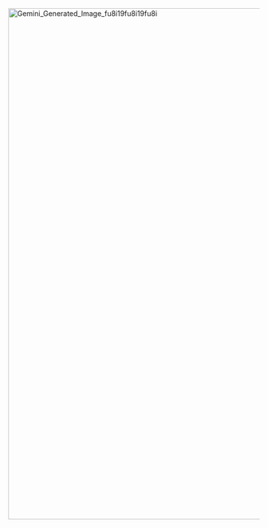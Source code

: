<img width="1024" height="1024" alt="Gemini_Generated_Image_fu8i19fu8i19fu8i" src="https://github.com/user-attachments/assets/13727ffb-55f1-4b84-a529-cad48431d8df" />

